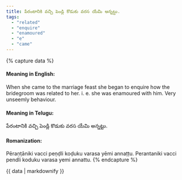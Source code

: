```yaml
---
title: పేరంటానికి వచ్చి పెండ్లి కొడుకు వరస యేమి అన్నట్టు.
tags:
  - "related"
  - "enquire"
  - "enamoured"
  - "e"
  - "came"
---
```


{% capture data %}
#### Meaning in English:
When she came to the marriage feast she began to enquire how the bridegroom was related to her.
i. e. she was enamoured with him.
Very unseemly behaviour.

#### Meaning in Telugu:
పేరంటానికి వచ్చి పెండ్లి కొడుకు వరస యేమి అన్నట్టు.

#### Romanization:
Pēraṇṭāniki vacci peṇḍli koḍuku varasa yēmi annaṭṭu.
Perantaniki vacci pendli koduku varasa yemi annattu.
{% endcapture %}

{{ data | markdownify }}

